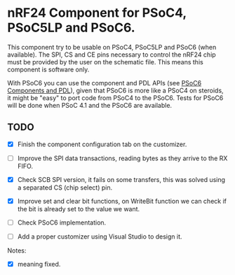 # nRF24 Component for PSoC4, PSoC5LP and PSoC6.

This component try to be usable on PSoC4, PSoC5LP and PSoC6 (when available).
The SPI, CS and CE pins necessary to control the nRF24 chip must be provided by the user on the schematic file. This means this component is software only.

With PSoC6 you can use the component and PDL APIs (see [PSoC6 Components and PDL](http://www.cypress.com/blog/psoc-creator-news-and-information/psoc-6-components-and-pdl-drivers)), given that PSoC6 is more like a PSoC4 on steroids, it might be "easy" to port code from PSoC4 to the PSoC6.
Tests for PSoC6 will be done when PSoC 4.1 and the PSoC6 are available.

## TODO
- [x] Finish the component configuration tab on the customizer.
- [ ] Improve the SPI data transactions, reading bytes as they arrive to the RX FIFO.
- [x] Check SCB SPI version, it fails on some transfers, this was solved using a separated CS (chip select) pin.
- [x] Improve set and clear bit functions, on WriteBit function we can check if the bit is already set to the value we want.
- [ ] Check PSoC6 implementation.
- [ ] Add a proper customizer using Visual Studio to design it.


Notes:
- [x] meaning fixed.

